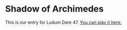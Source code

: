 # Shadow of Archimedes

This is our entry for Ludum Dare 47. [You can play it here.](https://atomotron.github.io/shadow-of-archimedes/)
